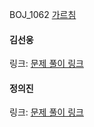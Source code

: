 BOJ_1062 [가르침](https://www.acmicpc.net/problem/1062)<br>

#### 김선웅
링크: [문제 풀이 링크](https://github.com/dnd2dnd/coding-test/blob/main/src/com/solution/baekjoon/backtracking/BOJ1062.java)

#### 정의진
링크: [문제 풀이 링크]()

